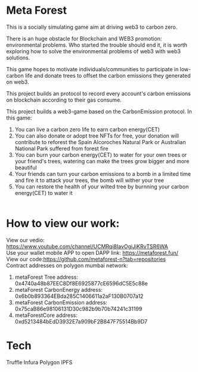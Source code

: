 # Meta Forest<br>
This is a socially simulating game aim at driving web3 to carbon zero.    
    
There is an huge obstacle for Blockchain and WEB3 promotion: environmental problems.  Who started the trouble should end it, it is worth exploring how to solve the environmental problems of web3 with web3 solutions.     
      
This game hopes to motivate individuals/communities to participate in low-carbon life and donate trees to offset the carbon emissions they generated on web3.    
    
This project builds an protocol to record every account's carbon emissions on blockchain according to their gas consume. <br>

This project builds a web3-game based on the CarbonEmission protocol. In this game:<br>
1) You can live a carbon zero life to earn carbon energy(CET) <br>
2) You can also donate or adopt tree NFTs for free, your donation will contribute to reforest the Spain Alcoroches Natural Park or Australian National Park suffered from forest fire<br>
3) You can burn your carbon energy(CET) to water for your own trees or your friend's trees, watering can make the trees grow bigger and more beautiful<br>
4) Your friends can turn your carbon emissions to a bomb in a limited time and fire it to attack your trees, the bomb will wither your tree <br>
5) You can restore the health of your wilted tree by burnning your carbon energy(CET) to water it<br><br>


# How to view our work:<br>
View our vedio: https://www.youtube.com/channel/UCMRqi8IavOgiJjKRvTSR6WA <br>
Use your wallet mobile APP to open DAPP link: https://metaforest.fun/  <br>
View our code:https://github.com/metaforest-n?tab=repositories <br>
Contract addresses on polygon mumbai network: <br>
1) metaForest Tree address: 0x4740a48b87EEC8Df8E6925877cE6596dC5E5c88e <br> 
2) metaForest CarbonEnergy address: 0x6b0b893364EBda285C1406611a2aF130B0707a12 <br> 
3) metaForest CarbonEmission address: 0x75caB86e98106131D30c982b9b70b74241c31199 <br>
4) metaForestCore address: 0xd5213484bEdD3932E7a909bF2B847F75514Bb9D7 <br>

# Tech
Truffle
Infura
Polygon
IPFS


